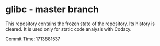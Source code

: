 # glibc - master branch

This repository contains the frozen state of the repository.
Its history is cleared. It is used only for static code
analysis with Codacy.

Commit Time: 1713881537